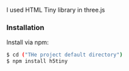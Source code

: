 I used HTML Tiny library in three.js

### Installation

Install via npm:

```sh
$ cd ("THe project default directory")
$ npm install h5tiny
```

